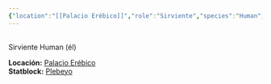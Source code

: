 ```yaml
---
{"location":"[[Palacio Erébico]]","role":"Sirviente","species":"Human","pronouns":"él","reference":"","description":"Sirviente Human (él)","statblock":"[[Plebeyo]]","type":"person","dg-publish":null,"dg-publish-dm":true,"permalink":"/personas/el-escriba/","dgPassFrontmatter":true}
---
```


<p><span><div data-callout-metadata="" data-callout-fold="" data-callout="info" class="callout node-insert-event"><div class="callout-title" dir="auto"><div class="callout-icon"><svg width="16" height="16"></svg></div><div class="callout-title-inner">Sirviente Human (él)</div></div><div class="callout-content">
<p dir="auto"><strong>Locación:</strong> <a data-tooltip-position="top" aria-label="Lugares/Palacio Erébico.md" data-href="Lugares/Palacio Erébico.md" href="Lugares/Palacio Erébico.md" class="internal-link" target="_blank" rel="noopener nofollow">Palacio Erébico</a><br>
<strong>Statblock:</strong> <a data-tooltip-position="top" aria-label="Statblocks/Plebeyo.md" data-href="Statblocks/Plebeyo.md" href="Statblocks/Plebeyo.md" class="internal-link" target="_blank" rel="noopener nofollow">Plebeyo</a></p>
</div></div></span></p>